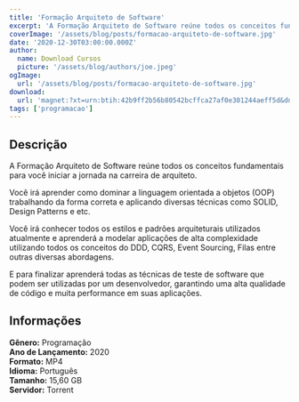 ```yaml
---
title: 'Formação Arquiteto de Software'
excerpt: 'A Formação Arquiteto de Software reúne todos os conceitos fundamentais para você iniciar a jornada na carreira de arquiteto.  Você irá aprender como dominar a linguagem orientada a objetos (OOP) trabalhando da forma correta e aplicando diversas técnicas como SOLID, Design Patterns e etc.'
coverImage: '/assets/blog/posts/formacao-arquiteto-de-software.jpg'
date: '2020-12-30T03:00:00.000Z'
author:
  name: Download Cursos
  picture: '/assets/blog/authors/joe.jpeg'
ogImage:
  url: '/assets/blog/posts/formacao-arquiteto-de-software.jpg'
download:
  url: 'magnet:?xt=urn:btih:42b9ff2b56b80542bcffca27af0e301244aeff5d&dn=Forma%c3%a7%c3%a3o%20Arquiteto%20de%20Software&tr=udp%3a%2f%2ftracker.openbittorrent.com%3a1337%2fannounce&tr=udp%3a%2f%2ftracker.opentrackr.org%3a1337%2fannounce'
tags: ['programacao']
---
```

<h2>Descrição</h2>
<p>A Formação Arquiteto de Software reúne todos os conceitos fundamentais para você iniciar a jornada na carreira de arquiteto.</p><p>Você irá aprender como dominar a linguagem orientada a objetos (OOP) trabalhando da forma correta e aplicando diversas técnicas como SOLID, Design Patterns e etc.</p><p>Você irá conhecer todos os estilos e padrões arquiteturais utilizados atualmente e aprenderá a modelar aplicações de alta complexidade utilizando todos os conceitos do DDD, CQRS, Event Sourcing, Filas entre outras diversas abordagens.</p><p>E para finalizar aprenderá todas as técnicas de teste de software que podem ser utilizadas por um desenvolvedor, garantindo uma alta qualidade de código e muita performance em suas aplicações.</p><h2>Informações</h2><p><strong>Gênero:</strong> Programação<br/> <strong>Ano de Lançamento:</strong> 2020<br/> <strong>Formato:</strong> MP4<br/> <strong>Idioma:</strong> Português<br/> <strong>Tamanho:</strong> 15,60 GB<br/> <strong>Servidor:</strong> Torrent</p>